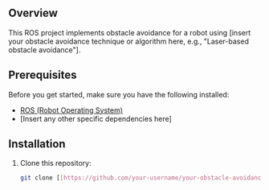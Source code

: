 ## Overview

This ROS project implements obstacle avoidance for a robot using [insert your obstacle avoidance technique or algorithm here, e.g., "Laser-based obstacle avoidance"].

## Prerequisites

Before you get started, make sure you have the following installed:

- [ROS (Robot Operating System)](http://www.ros.org/)
- [Insert any other specific dependencies here]

## Installation

1. Clone this repository:

   ```bash
   git clone [[https://github.com/your-username/your-obstacle-avoidance-project.git](https://github.com/aakashraawat/Obstacle-Avoidance-ROS.git)https://github.com/aakashraawat/Obstacle-Avoidance-ROS.git]
